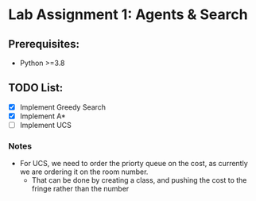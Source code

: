 # Lab Assignment 1: Agents & Search

## Prerequisites:
* Python >=3.8

## TODO List:

- [x] Implement Greedy Search
- [x] Implement A*
- [ ] Implement UCS

### Notes
* For UCS, we need to order the priorty queue on the cost, as currently we are ordering it on the room number. 
    * That can be done by creating a class, and pushing the cost to the fringe rather than the number

